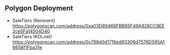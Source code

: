 ## Polygon Deployment

- SaleTiers (Remnent) https://polygonscan.com/address/0xa03D89466FBB85F49A828CC8EE2ce5Fa14504D40
- SaleTiers (KOLnet) https://polygonscan.com/address/0x798d0d1716ed93306d7576D595A16658f1Fba31e
